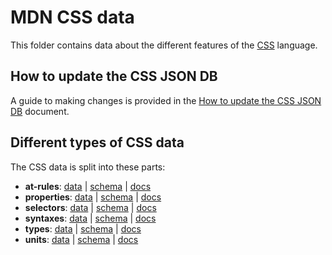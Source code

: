 # MDN CSS data

This folder contains data about the different features of the [CSS](https://developer.mozilla.org/en-US/docs/Web/CSS) language.

## How to update the CSS JSON DB

A guide to making changes is provided in the [How to update the CSS JSON DB](../docs/updating_css_json.md) document.

## Different types of CSS data

The CSS data is split into these parts:

- **at-rules**:
  [data](https://github.com/mdn/data/blob/main/css/at-rules.json) |
  [schema](https://github.com/mdn/data/blob/main/css/at-rules.schema.json) |
  [docs](https://github.com/mdn/data/blob/main/css/at-rules.md)
- **properties**:
  [data](https://github.com/mdn/data/blob/main/css/properties.json) |
  [schema](https://github.com/mdn/data/blob/main/css/properties.schema.json) |
  [docs](https://github.com/mdn/data/blob/main/css/properties.md)
- **selectors**:
  [data](https://github.com/mdn/data/blob/main/css/selectors.json) |
  [schema](https://github.com/mdn/data/blob/main/css/selectors.schema.json) |
  [docs](https://github.com/mdn/data/blob/main/css/selectors.md)
- **syntaxes**:
  [data](https://github.com/mdn/data/blob/main/css/syntaxes.json) |
  [schema](https://github.com/mdn/data/blob/main/css/syntaxes.schema.json) |
  [docs](https://github.com/mdn/data/blob/main/css/syntaxes.md)
- **types**:
  [data](https://github.com/mdn/data/blob/main/css/types.json) |
  [schema](https://github.com/mdn/data/blob/main/css/types.schema.json) |
  [docs](https://github.com/mdn/data/blob/main/css/types.md)
- **units**:
  [data](https://github.com/mdn/data/blob/main/css/units.json) |
  [schema](https://github.com/mdn/data/blob/main/css/units.schema.json) |
  [docs](https://github.com/mdn/data/blob/main/css/units.md)
